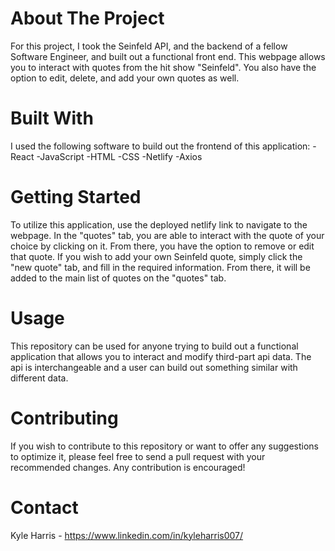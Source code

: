 # About The Project
For this project, I took the Seinfeld API, and the backend of a fellow Software Engineer, and built out a functional front end. This webpage allows you to interact with quotes from the hit show "Seinfeld". You also have the option to edit, delete, and add your own quotes as well.

# Built With
I used the following software to build out the frontend of this application:
        -React
        -JavaScript
        -HTML
        -CSS
        -Netlify
        -Axios

# Getting Started
To utilize this application, use the deployed netlify link to navigate to the webpage. In the "quotes" tab, you are able to interact with the quote of your choice by clicking on it. From there, you have the option to remove or edit that quote. If you wish to add your own Seinfeld quote, simply click the "new quote" tab, and fill in the required information. From there, it will be added to the main list of quotes on the "quotes" tab.

# Usage
This repository can be used for anyone trying to build out a functional application that allows you to interact and modify third-part api data. The api is interchangeable and a user can build out something similar with different data.

# Contributing
If you wish to contribute to this repository or want to offer any suggestions to optimize it, please feel free to send a pull request with your recommended changes. Any contribution is encouraged!

# Contact
Kyle Harris - https://www.linkedin.com/in/kyleharris007/
    


